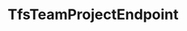 ---
optionsClassName: TfsTeamProjectEndpointOptions
optionsClassFullName: MigrationTools.Endpoints.TfsTeamProjectEndpointOptions
configurationSamples:
- name: defaults
  description: 
  code: >-
    {
      "MigrationTools": {
        "Endpoints": {
          "#KEY#": {
            "TfsTeamProjectEndpoint": {
              "AllowCrossProjectLinking": "False",
              "Authentication": {
                "AccessToken": "12345",
                "AuthenticationMode": "AccessToken",
                "NetworkCredentials": {
                  "Domain": "",
                  "Password": "",
                  "UserName": ""
                }
              },
              "AuthenticationMode": "AccessToken",
              "Collection": "",
              "EndpointType": "TfsTeamProjectEndpoint",
              "LanguageMaps": {
                "AreaPath": "Area",
                "IterationPath": "Iteration"
              },
              "Project": ""
            }
          }
        }
      }
    }
  sampleFor: MigrationTools.Endpoints.TfsTeamProjectEndpointOptions
- name: sample
  description: 
  code: >-
    {
      "MigrationTools": {
        "Endpoints": {
          "#KEY#": {
            "TfsTeamProjectEndpoint": {
              "AllowCrossProjectLinking": "False",
              "Authentication": {
                "AccessToken": "jklsadhjksahfkjsdhjksahsadjhksadhsad",
                "AuthenticationMode": "AccessToken",
                "NetworkCredentials": {
                  "Domain": "",
                  "Password": "",
                  "UserName": ""
                }
              },
              "Collection": "https://dev.azure.com/nkdagility-preview/",
              "EndpointType": "TfsTeamProjectEndpoint",
              "LanguageMaps": {
                "AreaPath": "Area",
                "IterationPath": "Iteration"
              },
              "Project": "migrationSource1"
            }
          }
        }
      }
    }
  sampleFor: MigrationTools.Endpoints.TfsTeamProjectEndpointOptions
- name: classic
  description: 
  code: >-
    {
      "$type": "TfsTeamProjectEndpointOptions",
      "Collection": "https://dev.azure.com/nkdagility-preview/",
      "Project": "migrationSource1",
      "Authentication": {
        "AuthenticationMode": "AccessToken",
        "NetworkCredentials": {
          "Domain": "",
          "UserName": "",
          "Password": ""
        },
        "AccessToken": "jklsadhjksahfkjsdhjksahsadjhksadhsad"
      },
      "ReflectedWorkItemIDFieldName": null,
      "AllowCrossProjectLinking": false,
      "LanguageMaps": {
        "AreaPath": "Area",
        "IterationPath": "Iteration"
      },
      "EndpointEnrichers": null
    }
  sampleFor: MigrationTools.Endpoints.TfsTeamProjectEndpointOptions
description: missng XML code comments
className: TfsTeamProjectEndpoint
typeName: Endpoints
architecture: 
options:
- parameterName: AllowCrossProjectLinking
  type: Boolean
  description: missng XML code comments
  defaultValue: missng XML code comments
- parameterName: Authentication
  type: TfsAuthenticationOptions
  description: missng XML code comments
  defaultValue: missng XML code comments
- parameterName: Collection
  type: Uri
  description: missng XML code comments
  defaultValue: missng XML code comments
- parameterName: EndpointEnrichers
  type: List
  description: missng XML code comments
  defaultValue: missng XML code comments
- parameterName: LanguageMaps
  type: TfsLanguageMapOptions
  description: missng XML code comments
  defaultValue: missng XML code comments
- parameterName: Project
  type: String
  description: missng XML code comments
  defaultValue: missng XML code comments
- parameterName: ReflectedWorkItemIDFieldName
  type: String
  description: missng XML code comments
  defaultValue: missng XML code comments
status: missng XML code comments
processingTarget: missng XML code comments
classFile: /src/MigrationTools.Clients.TfsObjectModel/Endpoints/TfsTeamProjectEndpoint.cs
optionsClassFile: /src/MigrationTools.Clients.TfsObjectModel/Endpoints/TfsTeamProjectEndPointOptions.cs

redirectFrom:
- /Reference/Endpoints/TfsTeamProjectEndpointOptions/
layout: reference
toc: true
permalink: /Reference/Endpoints/TfsTeamProjectEndpoint/
title: TfsTeamProjectEndpoint
categories:
- Endpoints
- 
topics:
- topic: notes
  path: /docs/Reference/Endpoints/TfsTeamProjectEndpoint-notes.md
  exists: false
  markdown: ''
- topic: introduction
  path: /docs/Reference/Endpoints/TfsTeamProjectEndpoint-introduction.md
  exists: false
  markdown: ''

---
